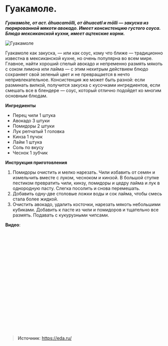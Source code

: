 # Гуакамоле.

_**Гуакамо́ле, от аст. āhuacamōlli, от āhuacatl и mōlli — закуска из пюрированной мякоти авокадо. Имеет консистенцию густого соуса. Блюдо мексиканской кухни, имеет ацтекские корни.**_

![Гуакамоле](/images/Kulinar/Sous/guakamole.jpg 'Гуакамоле')

Гуакамоле как закуска, — или как соус, кому что ближе — традиционно известна в мексиканской кухне, но очень популярна во всем мире. Главное, найти хороший спелый авокадо и непременно размять мякоть с соком лимона или лайма — с этим нехитрым действием блюдо сохраняет свой зеленый цвет и не превращается в нечто непривлекательное. Консистенция же может быть разной: если разминать вилкой, получится закуска с кусочками ингредиентов, если смешать все в блендере — соус, который отлично подойдет ко многим основным блюдам.

**Ингредиенты**

- Перец чили 1 штука
- Авокадо 3 штуки
- Помидоры 2 штуки
- Лук репчатый 1 головка
- Кинза 1 пучок
- Лайм 1 штука
- Соль по вкусу
- Чеснок 1 зубчик

**Инструкция приготовления**

1. Помидоры очистить и мелко нарезать. Чили избавить от семян и измельчить вместе с луком, чесноком и кинзой. В большой ступке пестиком превратить чили, кинзу, помидоры и цедру лайма и лук в однородную пасту. Слегка посолить и снова перемешать.
2. Добавить одну-две столовые ложки воды и сок лайма, чтобы смесь стала более жидкой.
3. Очистить авокадо, удалить косточки, нарезать мякоть небольшими кубиками. Добавить к пасте из чили и помидоров и тщательно все размять. Подавать с кукурузными чипсами.

**Видео**:

<div class="youtube" id="PCJA8ZxYE3s" style="width: 560px; height: 315px;"></div>

> **Источник**: https://eda.ru/
